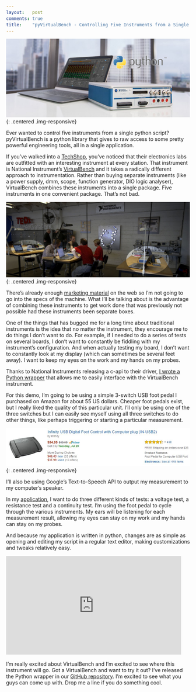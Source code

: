 ```yaml
---
layout:   post
comments: true
title:    "pyVirtualBench - Controlling Five Instruments from a Single Python Application"
---
```


![Techshop VirtualBench](/img/posts/2015/07/ni-virtualbench-python.jpg){: .centered .img-responsive}

Ever wanted to control five instruments from a single python script?  pyVirtualBench is a python library that gives to raw access to some pretty powerful engineering tools, all in a single application.

If you’ve walked into a [TechShop](http://www.techshop.ws), you’ve noticed that their electronics labs are outfitted with an interesting instrument at every station.  That instrument is National Instrument’s [VirtualBench](http://www.ni.com/virtualbench/) and it takes a radically different approach to instrumentation.  Rather than buying separate instruments (like a power supply, dmm, scope, function generator, DIO logic analyser), VirtualBench combines these instruments into a single package.  Five instruments in one convenient package.  That’s not bad.

![Techshop VirtualBench](/img/posts/2015/07/techshop-virtualbench.jpg "Image courtesy of sfgate.com"){: .centered .img-responsive}

There’s already enough [marketing material](http://www.ni.com/virtualbench/what-is) on the web so I’m not going to go into the specs of the machine.  What I’ll be talking about is the advantage of combining these instruments to get work done that was previously not possible had these instruments been separate boxes.

One of the things that has bugged me for a long time about traditional instruments is the idea that no matter the instrument, they encourage me to do things I don’t want to do.  For example, if I needed to do a series of tests on several boards, I don’t want to constantly be fiddling with my instrument’s configuration.  And when actually testing my board, I don’t want to constantly look at my display (which can sometimes be several feet away).  I want to keep my eyes on the work and my hands on my probes.

Thanks to National Instruments releasing a c-api to their driver, [I wrote a Python wrapper](https://github.com/armstrap/armstrap-pyvirtualbench/tree/master/lib) that allows me to easily interface with the VirtualBench instrument.

For this demo, I’m going to be using a simple 3-switch USB foot pedal I purchased on Amazon for about 55 US dollars.  Cheaper foot pedals exist, but I really liked the quality of this particular unit.  I’ll only be using one of the three switches but I can easily see myself using all three switches to do other things, like perhaps triggering or starting a particular measurement.

![Infinity USB Digital Foot Control](/img/posts/2015/07/usb-foot-pedal.jpg){: .centered .img-responsive}

I’ll also be using Google’s Text-to-Speech API to output my measurement to my computer’s speaker.

In my [application](https://github.com/armstrap/armstrap-pyvirtualbench/blob/master/examples/hands_free_dmm.py), I want to do three different kinds of tests: a voltage test, a resistance test and a continuity test.  I’m using the foot pedal to cycle through the various instruments.  My ears will be listening for each measurement result, allowing my eyes can stay on my work and my hands can stay on my probes.

And because my application is written in python, changes are as simple as opening and editing my script in a regular text editor, making customizations and tweaks relatively easy.

<iframe width="480" height="270" src="http://www.youtube.com/embed/1NOQRLI39es" frameborder="0" allowfullscreen></iframe>

I’m really excited about VirtualBench and I’m excited to see where this instrument will go.  Got a VirtualBench and want to try it out?  I’ve released the Python wrapper in our [GitHub repository](https://github.com/armstrap/armstrap-pyvirtualbench).  I’m excited to see what you guys can come up with.  Drop me a line if you do something cool.

